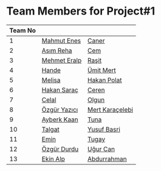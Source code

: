 # Team Members for Project#1

| Team No 	|              	|                 	|
|---------	|--------------	|-----------------	|
| 1       	| [Mahmut Enes](http://github.com/mahmuteneskara)  	| [Caner](http://github.com/caneryagci)           	|
| 2       	| [Asım Reha](http://github.com/asimreha)    	| [Cem](http://github.com/cemkavuncu)             	|
| 3       	| [Mehmet Eralp](http://github.com/mehmeteralpkose) 	| [Raşit](http://github.com/rasitgokmen)           	|
| 4       	| [Hande](http://github.com/ghandeb)        	| [Ümit Mert](http://github.com/umitmertcaglar)       	|
| 5       	| [Melisa](http://github.com/melisasarici)       	| [Hakan Polat](http://github.com/hakanpolat)     	|
| 6       	| [Hakan Saraç](http://github.com/hakansrc)  	| [Ceren](http://github.com/cereny)           	|
| 7       	| [Celal](http://github.com/celalkavlak)        	| [Olgun](http://github.com/olgunerdogan)           	|
| 8       	| [Özgür Yazıcı](http://github.com/ozgur-yazici) 	| [Mert Karaçelebi](http://github.com/mertkaracelebi) 	|
| 9       	| [Ayberk Kaan](http://github.com/aynberkkaanfilik)  	| [Tuna](http://github.com/tunayildiz)            	|
| 10      	| [Talgat](http://github.com/talgat-buzurkanov)       	| [Yusuf Basri](http://github.com/yusufbyilmaz)     	|
| 11      	| [Emin](http://github.com/emincinalioglu)         	| [Tugay](http://github.com/tugaykarakaya)           	|
| 12      	| [Özgür Durdu](http://github.com/ozgurdurdu)  	| [Uğur Can](http://github.com/ugurc)        	|
| 13      	| [Ekin Alp](http://github.com/ekinalpb)     	| [Abdurrahman](http://github.com/abdurrahmanaydin1936293)     	|

